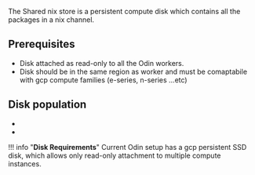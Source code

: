 The Shared nix store is a persistent compute disk which contains all the packages in a nix channel.

## Prerequisites
- Disk attached as read-only to all the Odin workers.
- Disk should be in the same region as worker and must be comaptabile with gcp compute families (e-series, n-series ...etc)

## Disk population  
- 
- 

!!! info "**Disk Requirements**"
    Current Odin setup has a gcp persistent SSD disk, which allows only read-only attachment to multiple compute instances.
